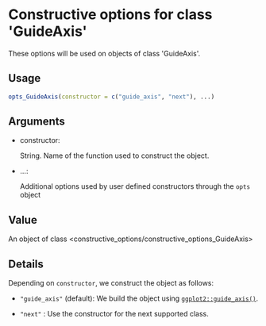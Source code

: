 # Constructive options for class 'GuideAxis'

These options will be used on objects of class 'GuideAxis'.

## Usage

``` r
opts_GuideAxis(constructor = c("guide_axis", "next"), ...)
```

## Arguments

- constructor:

  String. Name of the function used to construct the object.

- ...:

  Additional options used by user defined constructors through the
  `opts` object

## Value

An object of class
\<constructive_options/constructive_options_GuideAxis\>

## Details

Depending on `constructor`, we construct the object as follows:

- `"guide_axis"` (default): We build the object using
  [`ggplot2::guide_axis()`](https://ggplot2.tidyverse.org/reference/guide_axis.html).

- `"next"` : Use the constructor for the next supported class.
